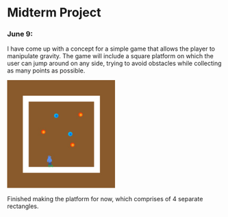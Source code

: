 # Midterm Project
### June 9:
I have come up with a concept for a simple game that allows the player to manipulate gravity. The game will include a square platform on which the user can jump around on any side, trying to avoid obstacles while collecting as many points as possible.

<img src="images/concept_jun9.jpg" width="50%">

Finished making the platform for now, which comprises of 4 separate rectangles.
